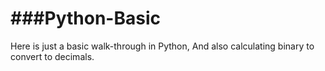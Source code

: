 ###Python-Basic
============

Here is just a basic walk-through in Python, And also calculating binary to convert to decimals.
